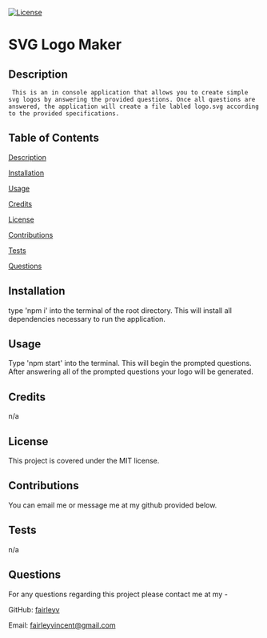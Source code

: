 [![License](https://img.shields.io/badge/License-MIT-yellow.svg)](https://opensource.org/licenses/MIT)

# SVG Logo Maker 

## Description 

	 This is an in console application that allows you to create simple svg logos by answering the provided questions. Once all questions are answered, the application will create a file labled logo.svg according to the provided specifications. 

## Table of Contents

  [Description](#description)

  [Installation](#installation)

  [Usage](#usage)

  [Credits](#credits)

  [License](#license)

  [Contributions](#contributions)

  [Tests](#tests)

  [Questions](#questions)
## Installation

type 'npm i' into the terminal of the root directory. This will install all dependencies necessary to run the application. 

## Usage 

Type 'npm start' into the terminal. This will begin the prompted questions. After answering all of the prompted questions your logo will be generated. 

## Credits 

n/a 

## License 

This project is covered under the MIT license. 
 
## Contributions 

You can email me or message me at my github provided below. 

## Tests 

n/a

## Questions 

For any questions regarding this project please contact me at my -

GitHub: [fairleyv](https://github.com/fairleyv) 

Email: fairleyvincent@gmail.com
